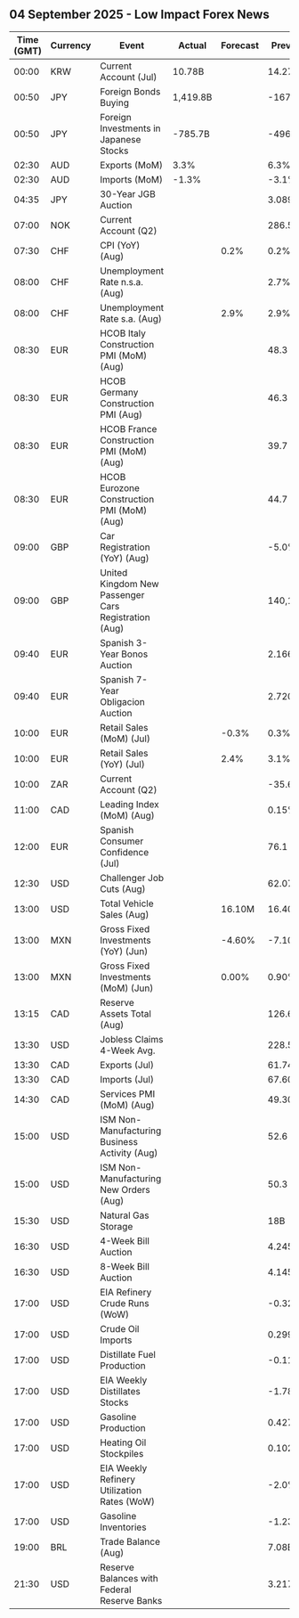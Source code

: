 ## 04 September 2025 - Low Impact Forex News

| Time (GMT) | Currency | Event | Actual | Forecast | Previous |
|------|----------|-------|--------|----------|----------|
| 00:00 | KRW | Current Account (Jul) | 10.78B |  | 14.27B |
| 00:50 | JPY | Foreign Bonds Buying | 1,419.8B |  | -167.2B |
| 00:50 | JPY | Foreign Investments in Japanese Stocks | -785.7B |  | -496.2B |
| 02:30 | AUD | Exports (MoM) | 3.3% |  | 6.3% |
| 02:30 | AUD | Imports (MoM) | -1.3% |  | -3.1% |
| 04:35 | JPY | 30-Year JGB Auction |  |  | 3.089% |
| 07:00 | NOK | Current Account (Q2) |  |  | 286.5B |
| 07:30 | CHF | CPI (YoY) (Aug) |  | 0.2% | 0.2% |
| 08:00 | CHF | Unemployment Rate n.s.a. (Aug) |  |  | 2.7% |
| 08:00 | CHF | Unemployment Rate s.a. (Aug) |  | 2.9% | 2.9% |
| 08:30 | EUR | HCOB Italy Construction PMI (MoM) (Aug) |  |  | 48.3 |
| 08:30 | EUR | HCOB Germany Construction PMI (Aug) |  |  | 46.3 |
| 08:30 | EUR | HCOB France Construction PMI (MoM) (Aug) |  |  | 39.7 |
| 08:30 | EUR | HCOB Eurozone Construction PMI (MoM) (Aug) |  |  | 44.7 |
| 09:00 | GBP | Car Registration (YoY) (Aug) |  |  | -5.0% |
| 09:00 | GBP | United Kingdom New Passenger Cars Registration (Aug) |  |  | 140,154.0 |
| 09:40 | EUR | Spanish 3-Year Bonos Auction |  |  | 2.166% |
| 09:40 | EUR | Spanish 7-Year Obligacion Auction |  |  | 2.720% |
| 10:00 | EUR | Retail Sales (MoM) (Jul) |  | -0.3% | 0.3% |
| 10:00 | EUR | Retail Sales (YoY) (Jul) |  | 2.4% | 3.1% |
| 10:00 | ZAR | Current Account (Q2) |  |  | -35.6B |
| 11:00 | CAD | Leading Index (MoM) (Aug) |  |  | 0.15% |
| 12:00 | EUR | Spanish Consumer Confidence (Jul) |  |  | 76.1 |
| 12:30 | USD | Challenger Job Cuts (Aug) |  |  | 62.075K |
| 13:00 | USD | Total Vehicle Sales (Aug) |  | 16.10M | 16.40M |
| 13:00 | MXN | Gross Fixed Investments (YoY) (Jun) |  | -4.60% | -7.10% |
| 13:00 | MXN | Gross Fixed Investments (MoM) (Jun) |  | 0.00% | 0.90% |
| 13:15 | CAD | Reserve Assets Total (Aug) |  |  | 126.6B |
| 13:30 | USD | Jobless Claims 4-Week Avg. |  |  | 228.50K |
| 13:30 | CAD | Exports (Jul) |  |  | 61.74B |
| 13:30 | CAD | Imports (Jul) |  |  | 67.60B |
| 14:30 | CAD | Services PMI (MoM) (Aug) |  |  | 49.30% |
| 15:00 | USD | ISM Non-Manufacturing Business Activity (Aug) |  |  | 52.6 |
| 15:00 | USD | ISM Non-Manufacturing New Orders (Aug) |  |  | 50.3 |
| 15:30 | USD | Natural Gas Storage |  |  | 18B |
| 16:30 | USD | 4-Week Bill Auction |  |  | 4.245% |
| 16:30 | USD | 8-Week Bill Auction |  |  | 4.145% |
| 17:00 | USD | EIA Refinery Crude Runs (WoW) |  |  | -0.328M |
| 17:00 | USD | Crude Oil Imports |  |  | 0.299M |
| 17:00 | USD | Distillate Fuel Production |  |  | -0.113M |
| 17:00 | USD | EIA Weekly Distillates Stocks |  |  | -1.786M |
| 17:00 | USD | Gasoline Production |  |  | 0.427M |
| 17:00 | USD | Heating Oil Stockpiles |  |  | 0.102M |
| 17:00 | USD | EIA Weekly Refinery Utilization Rates (WoW) |  |  | -2.0% |
| 17:00 | USD | Gasoline Inventories |  |  | -1.236M |
| 19:00 | BRL | Trade Balance (Aug) |  |  | 7.08B |
| 21:30 | USD | Reserve Balances with Federal Reserve Banks |  |  | 3.217T |
